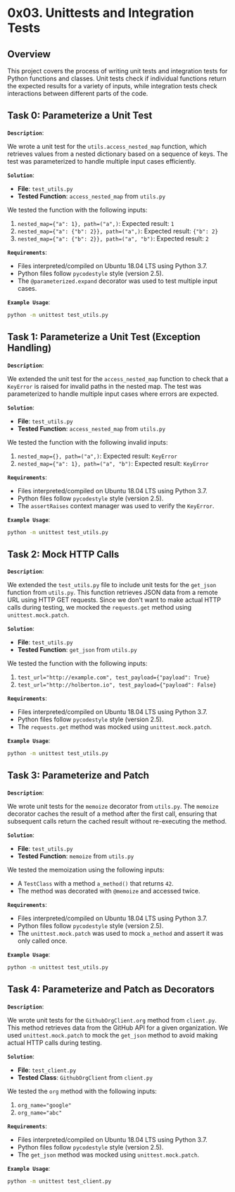 # 0x03. Unittests and Integration Tests

## Overview

This project covers the process of writing unit tests and integration tests for Python functions and classes. Unit tests check if individual functions return the expected results for a variety of inputs, while integration tests check interactions between different parts of the code.

## Task 0: Parameterize a Unit Test

**`Description`**:

We wrote a unit test for the `utils.access_nested_map` function, which retrieves values from a nested dictionary based on a sequence of keys. The test was parameterized to handle multiple input cases efficiently.

**`Solution`**:

- **File**: `test_utils.py`
- **Tested Function**: `access_nested_map` from `utils.py`

We tested the function with the following inputs:

1. `nested_map={"a": 1}, path=("a",)`: Expected result: `1`
2. `nested_map={"a": {"b": 2}}, path=("a",)`: Expected result: `{"b": 2}`
3. `nested_map={"a": {"b": 2}}, path=("a", "b")`: Expected result: `2`

**`Requirements`**:

- Files interpreted/compiled on Ubuntu 18.04 LTS using Python 3.7.
- Python files follow `pycodestyle` style (version 2.5).
- The `@parameterized.expand` decorator was used to test multiple input cases.

**`Example Usage`**:

```bash
python -m unittest test_utils.py
```

## Task 1: Parameterize a Unit Test (Exception Handling)

**`Description`**:

We extended the unit test for the `access_nested_map` function to check that a `KeyError` is raised for invalid paths in the nested map. The test was parameterized to handle multiple input cases where errors are expected.

**`Solution`**:

- **File**: `test_utils.py`
- **Tested Function**: `access_nested_map` from `utils.py`

We tested the function with the following invalid inputs:

1. `nested_map={}, path=("a",)`: Expected result: `KeyError`
2. `nested_map={"a": 1}, path=("a", "b")`: Expected result: `KeyError`

**`Requirements`**:

- Files interpreted/compiled on Ubuntu 18.04 LTS using Python 3.7.
- Python files follow `pycodestyle` style (version 2.5).
- The `assertRaises` context manager was used to verify the `KeyError`.

**`Example Usage`**:

```bash
python -m unittest test_utils.py
```

## Task 2: Mock HTTP Calls

**`Description`**:

We extended the `test_utils.py` file to include unit tests for the `get_json` function from `utils.py`. This function retrieves JSON data from a remote URL using HTTP GET requests. Since we don't want to make actual HTTP calls during testing, we mocked the `requests.get` method using `unittest.mock.patch`.

**`Solution`**:

- **File**: `test_utils.py`
- **Tested Function**: `get_json` from `utils.py`

We tested the function with the following inputs:

1. `test_url="http://example.com", test_payload={"payload": True}`
2. `test_url="http://holberton.io", test_payload={"payload": False}`

**`Requirements`**:

- Files interpreted/compiled on Ubuntu 18.04 LTS using Python 3.7.
- Python files follow `pycodestyle` style (version 2.5).
- The `requests.get` method was mocked using `unittest.mock.patch`.

**`Example Usage`**:

```bash
python -m unittest test_utils.py
```

## Task 3: Parameterize and Patch

**`Description`**:

We wrote unit tests for the `memoize` decorator from `utils.py`. The `memoize` decorator caches the result of a method after the first call, ensuring that subsequent calls return the cached result without re-executing the method. 

**`Solution`**:

- **File**: `test_utils.py`
- **Tested Function**: `memoize` from `utils.py`

We tested the memoization using the following inputs:

- A `TestClass` with a method `a_method()` that returns `42`.
- The method was decorated with `@memoize` and accessed twice.

**`Requirements`**:

- Files interpreted/compiled on Ubuntu 18.04 LTS using Python 3.7.
- Python files follow `pycodestyle` style (version 2.5).
- The `unittest.mock.patch` was used to mock `a_method` and assert it was only called once.

**`Example Usage`**:

```bash
python -m unittest test_utils.py
```

## Task 4: Parameterize and Patch as Decorators

**`Description`**:

We wrote unit tests for the `GithubOrgClient.org` method from `client.py`. This method retrieves data from the GitHub API for a given organization. We used `unittest.mock.patch` to mock the `get_json` method to avoid making actual HTTP calls during testing.

**`Solution`**:

- **File**: `test_client.py`
- **Tested Class**: `GithubOrgClient` from `client.py`

We tested the `org` method with the following inputs:

1. `org_name="google"`
2. `org_name="abc"`

**`Requirements`**:

- Files interpreted/compiled on Ubuntu 18.04 LTS using Python 3.7.
- Python files follow `pycodestyle` style (version 2.5).
- The `get_json` method was mocked using `unittest.mock.patch`.

**`Example Usage`**:

```bash
python -m unittest test_client.py
```
